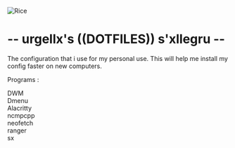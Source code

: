 ![Rice](https://user-images.githubusercontent.com/109094729/180614915-e235614d-01ba-47d4-93c5-02cd850586aa.png)

# -- urgellx's ((DOTFILES)) s'xllegru --

The configuration that i use for my personal use.
This will help me install my config faster on new
computers.

Programs :

DWM  
Dmenu  
Alacritty   
ncmpcpp  
neofetch  
ranger  
sx  
